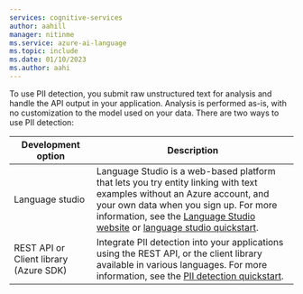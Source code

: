 ```yaml
---
services: cognitive-services
author: aahill
manager: nitinme
ms.service: azure-ai-language
ms.topic: include
ms.date: 01/10/2023
ms.author: aahi
---
```


To use PII detection, you submit raw unstructured text for analysis and handle the API output in your application. Analysis is performed as-is, with no customization to the model used on your data. There are two ways to use PII detection:


|Development option  |Description  |
|---------|---------|
|Language studio     | Language Studio is a web-based platform that lets you try entity linking with text examples without an Azure account, and your own data when you sign up. For more information, see the [Language Studio website](https://language.cognitive.azure.com/tryout/pii) or [language studio quickstart](../../language-studio.md).         |
|REST API or Client library (Azure SDK)      | Integrate PII detection into your applications using the REST API, or the client library available in various languages. For more information, see the [PII detection quickstart](../quickstart.md).        |
